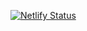 [![Netlify Status](https://api.netlify.com/api/v1/badges/dae6fa0a-b5df-4752-9b7b-1abba220d622/deploy-status)](https://app.netlify.com/sites/products-but-not-all/deploys)
